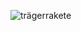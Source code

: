 <img src=https://www.butenunbinnen.de/bilder/traegerrakete-ariane-sechs-100~_v-1600x1600_c-1564486505826.jpg alt=trägerrakete startet></img>
